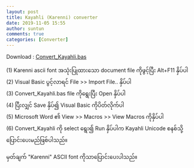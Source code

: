```yaml
---
layout: post
title: Kayahli (Karenni) converter
date: 2019-11-05 15:55
author: suntun
comments: true
categories: [Converter]
---
```

<!-- wp:paragraph -->
<p>Download : <a href="http://localhost/unicodetoday/downloads/Convert_Kayahli.bas">Convert_Kayahli.bas</a></p>
<!-- /wp:paragraph -->

<!-- wp:paragraph -->
<p>(1) Karenni ascii font အသုံးပြုထားသော document file ကိုဖွင့်ပြီး Alt+F11 နှိပ်ပါ<br>(2) Visual Basic ပွင့်လာရင် File &gt;&gt; Import File.. နှိပ်ပါ<br>(3) Convert_Kayahli.bas file ကိုရွေးပြီး Open နှိပ်ပါ<br>(4) ပြီးလျှင် Save နှိပ်၍ Visual Basic ကိုပိတ်လိုက်ပါ<br>(5) Microsoft Word ၏ View &gt;&gt; Macros &gt;&gt; View Macros ကိုနှိပ်ပါ<br>(6) Convert_Kayahli ကို select ရွေး၍ Run နှိပ်ပါက Kayahli Unicode စနစ်သို့ပြောင်းပေးမည်ဖြစ်ပါသည်။</p>
<!-- /wp:paragraph -->

<!-- wp:paragraph -->
<p> မှတ်ချက် "Karenni" ASCII font ကိုသာပြောင်းပေးပါသည်။ </p>
<!-- /wp:paragraph -->
